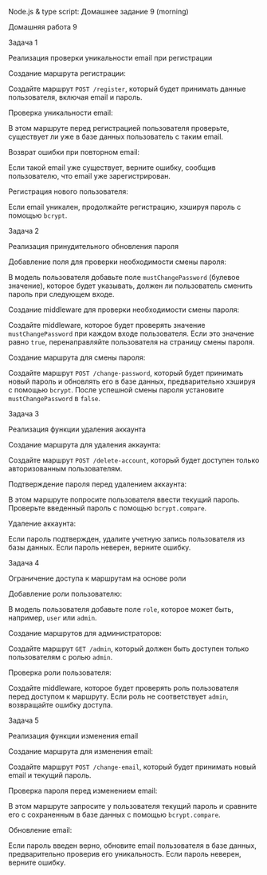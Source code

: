Node.js & type script: Домашнее задание 9 (morning)

Домашняя работа 9



Задача 1


Реализация проверки уникальности email при регистрации


Создание маршрута регистрации:


Создайте маршрут `POST /register`, который будет принимать данные пользователя, включая email и пароль.


Проверка уникальности email:


В этом маршруте перед регистрацией пользователя проверьте, существует ли уже в базе данных пользователь с таким email.


Возврат ошибки при повторном email:


Если такой email уже существует, верните ошибку, сообщив пользователю, что email уже зарегистрирован.


Регистрация нового пользователя:


Если email уникален, продолжайте регистрацию, хэшируя пароль с помощью `bcrypt`.


Задача 2


Реализация принудительного обновления пароля


Добавление поля для проверки необходимости смены пароля:


В модель пользователя добавьте поле `mustChangePassword` (булевое значение), которое будет указывать, должен ли пользователь сменить пароль при следующем входе.


Создание middleware для проверки необходимости смены пароля:


Создайте middleware, которое будет проверять значение `mustChangePassword` при каждом входе пользователя. Если это значение равно `true`, перенаправляйте пользователя на страницу смены пароля.


Создание маршрута для смены пароля:


Создайте маршрут `POST /change-password`, который будет принимать новый пароль и обновлять его в базе данных, предварительно хэшируя с помощью `bcrypt`. После успешной смены пароля установите `mustChangePassword` в `false`.


Задача 3


Реализация функции удаления аккаунта


Создание маршрута для удаления аккаунта:


Создайте маршрут `POST /delete-account`, который будет доступен только авторизованным пользователям.


Подтверждение пароля перед удалением аккаунта:


В этом маршруте попросите пользователя ввести текущий пароль. Проверьте введенный пароль с помощью `bcrypt.compare`.


Удаление аккаунта:


Если пароль подтвержден, удалите учетную запись пользователя из базы данных. Если пароль неверен, верните ошибку.


Задача 4


Ограничение доступа к маршрутам на основе роли


Добавление роли пользователю:


В модель пользователя добавьте поле `role`, которое может быть, например, `user` или `admin`.


Создание маршрутов для администраторов:


Создайте маршрут `GET /admin`, который должен быть доступен только пользователям с ролью `admin`.


Проверка роли пользователя:


Создайте middleware, которое будет проверять роль пользователя перед доступом к маршруту. Если роль не соответствует `admin`, возвращайте ошибку доступа.


Задача 5


Реализация функции изменения email


Создание маршрута для изменения email:


Создайте маршрут `POST /change-email`, который будет принимать новый email и текущий пароль.


Проверка пароля перед изменением email:


В этом маршруте запросите у пользователя текущий пароль и сравните его с сохраненным в базе данных с помощью `bcrypt.compare`.


Обновление email:


Если пароль введен верно, обновите email пользователя в базе данных, предварительно проверив его уникальность. Если пароль неверен, верните ошибку.
